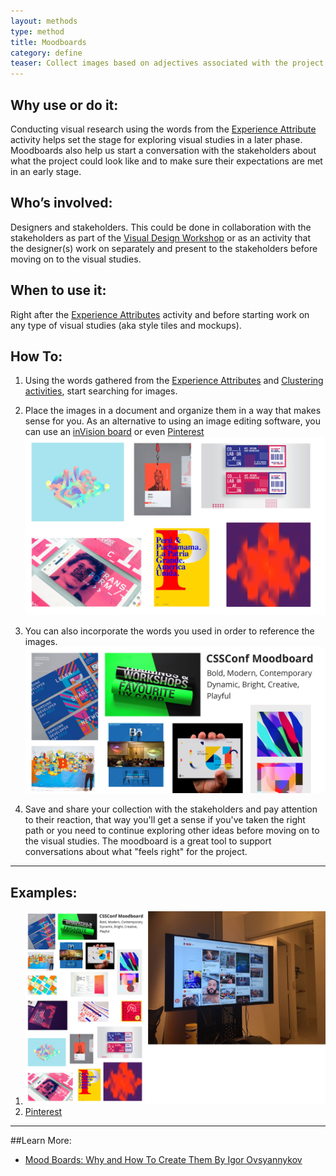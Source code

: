 ```yaml
---
layout: methods
type: method
title: Moodboards
category: define
teaser: Collect images based on adjectives associated with the project's brand to serve as inspiration for visual studies.
---
```

## Why use or do it:

Conducting visual research using the words from the [Experience Attribute](https://github.com/bocoup/opendesignkit/wiki/Experience-Attributes) activity helps set the stage for exploring visual studies in a later phase. Moodboards also help us start a conversation with the stakeholders about what the project could look like and to make sure their expectations are met in an early stage.

## Who’s involved:

Designers and stakeholders. This could be done in collaboration with the stakeholders as part of the [Visual Design Workshop](https://github.com/bocoup/opendesignkit/wiki/Visual-Design-Workshop) or as an activity that the designer(s) work on separately and present to the stakeholders before moving on to the visual studies.

## When to use it:

Right after the [Experience Attributes](https://github.com/bocoup/opendesignkit/wiki/experience-attributes) activity and before starting work on any type of visual studies (aka style tiles and mockups).

## How To:

1. Using the words gathered from the [Experience Attributes](https://github.com/bocoup/opendesignkit/wiki/experience-attributes) and [Clustering activities](https://github.com/bocoup/opendesignkit/wiki/sticky-clustering), start searching for images.

2. Place the images in a document and organize them in a way that makes sense for you. As an alternative to using an image editing software, you can use an [inVision board](http://blog.invisionapp.com/boards-share-design-inspiration-assets/) or even [Pinterest](https://www.pinterest.com/)
    ![collect images](/img/methods/moodboards/cssconf-moodboard-example-1.jpg)

3. You can also incorporate the words you used in order to reference the images.
    ![add words](/img/methods/moodboards/cssconf-moodboard-example-2.jpg)

4. Save and share your collection with the stakeholders and pay attention to their reaction, that way you'll get a sense if you've taken the right path or you need to continue exploring other ideas before moving on to the visual studies. The moodboard is a great tool to support conversations about what "feels right" for the project.

---

## Examples:

1. ![moodboards example](/img/methods/moodboards/moodboard-example.jpeg)
2. [Pinterest](https://www.pinterest.com/search/pins/?q=moodboard%20design&rs=guide&0=design%7Cguide%7Cword%7C0&add_refine=design%7Cguide%7Cword%7C0)

---

##Learn More:
* [Mood Boards: Why and How To Create Them By Igor Ovsyannykov](https://creativemarket.com/blog/2015/07/03/mood-boards-why-and-how-to-create-them)
